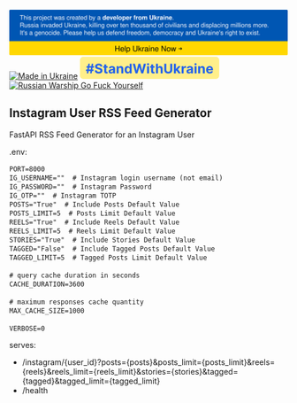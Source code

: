 [![Stand With Ukraine](https://raw.githubusercontent.com/vshymanskyy/StandWithUkraine/main/banner-direct-single.svg)](https://stand-with-ukraine.pp.ua)
[![Made in Ukraine](https://img.shields.io/badge/made_in-Ukraine-ffd700.svg?labelColor=0057b7)](https://stand-with-ukraine.pp.ua)
[![Stand With Ukraine](https://raw.githubusercontent.com/vshymanskyy/StandWithUkraine/main/badges/StandWithUkraine.svg)](https://stand-with-ukraine.pp.ua)
[![Russian Warship Go Fuck Yourself](https://raw.githubusercontent.com/vshymanskyy/StandWithUkraine/main/badges/RussianWarship.svg)](https://stand-with-ukraine.pp.ua)

Instagram User RSS Feed Generator
---------------------------

FastAPI RSS Feed Generator for an Instagram User

.env:
```
PORT=8000
IG_USERNAME=""  # Instagram login username (not email)
IG_PASSWORD=""  # Instagram Password
IG_OTP=""  # Instagram TOTP
POSTS="True"  # Include Posts Default Value
POSTS_LIMIT=5  # Posts Limit Default Value
REELS="True"  # Include Reels Default Value
REELS_LIMIT=5  # Reels Limit Default Value
STORIES="True"  # Include Stories Default Value
TAGGED="False"  # Include Tagged Posts Default Value
TAGGED_LIMIT=5  # Tagged Posts Limit Default Value

# query cache duration in seconds
CACHE_DURATION=3600

# maximum responses cache quantity
MAX_CACHE_SIZE=1000

VERBOSE=0
```
serves:
- /instagram/{user_id}?posts={posts}&posts_limit={posts_limit}&reels={reels}&reels_limit={reels_limit}&stories={stories}&tagged={tagged}&tagged_limit={tagged_limit}
- /health
